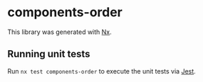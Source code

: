 # components-order

This library was generated with [Nx](https://nx.dev).

## Running unit tests

Run `nx test components-order` to execute the unit tests via [Jest](https://jestjs.io).

